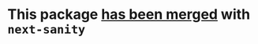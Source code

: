 # This package [has been merged](https://github.com/sanity-io/next-sanity#next-sanitystudio-dev-preview) with `next-sanity`
